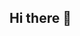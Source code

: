 ## Hi there 👋

<!--
**calebowski/calebowski** is a ✨ _special_ ✨ repository because its `README.md` (this file) appears on your GitHub profile.

- 🔭 I’m currently a PhD researcher at the University of Sheffield
- 🌱 I’m currently working on how morphological disparity changes across the mass extinction events that have occured in the past!
- 📫 How to reach me: cnscutt1@sheffield.ac.uk
-->
